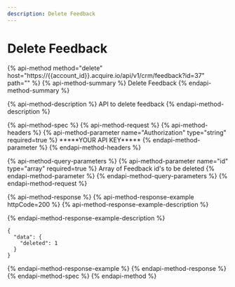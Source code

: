 ```yaml
---
description: Delete Feedback
---
```


# Delete Feedback

{% api-method method="delete" host="https://{{account\_id}}.acquire.io/api/v1/crm/feedback?id=37" path="" %}
{% api-method-summary %}
Delete Feedback
{% endapi-method-summary %}

{% api-method-description %}
API to delete feedback
{% endapi-method-description %}

{% api-method-spec %}
{% api-method-request %}
{% api-method-headers %}
{% api-method-parameter name="Authorization" type="string" required=true %}
\*\*\*\*\*YOUR API KEY\*\*\*\*\*
{% endapi-method-parameter %}
{% endapi-method-headers %}

{% api-method-query-parameters %}
{% api-method-parameter name="id" type="array" required=true %}
Array of Feedback id's to be deleted
{% endapi-method-parameter %}
{% endapi-method-query-parameters %}
{% endapi-method-request %}

{% api-method-response %}
{% api-method-response-example httpCode=200 %}
{% api-method-response-example-description %}

{% endapi-method-response-example-description %}

```
{
  "data": {
    "deleted": 1
  }
}
```
{% endapi-method-response-example %}
{% endapi-method-response %}
{% endapi-method-spec %}
{% endapi-method %}

